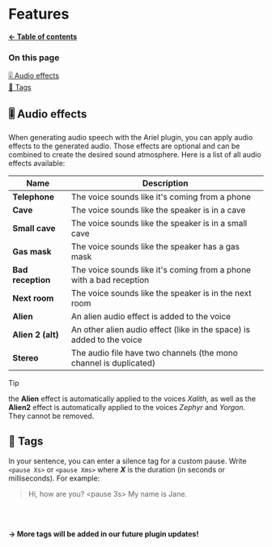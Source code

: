 # Features

**[← Table of contents](/README.md#table-of-contents)**

### On this page

[🎚️ Audio effects](#-audio-effects)<br/>
[📝 Tags](#-tags)<br/>

## 🎚️ Audio effects

When generating audio speech with the Ariel plugin, you can apply audio effects to the generated audio. Those effects are optional and can be combined to create the desired sound atmosphere. Here is a list of all audio effects available:

| Name              | Description |
| ----------------- | ----------- |
| **Telephone**     | The voice sounds like it's coming from a phone |
| **Cave**          | The voice sounds like the speaker is in a cave |
| **Small cave**    | The voice sounds like the speaker is in a small cave |
| **Gas mask**      | The voice sounds like the speaker has a gas mask |
| **Bad reception** | The voice sounds like it's coming from a phone with a bad reception |
| **Next room**     | The voice sounds like the speaker is in the next room |
| **Alien**         | An alien audio effect is added to the voice |
| **Alien 2 (alt)** | An other alien audio effect (like in the space) is added to the voice |
| **Stereo**        | The audio file have two channels (the mono channel is duplicated) |

> [!TIP]
> the **Alien** effect is automatically applied to the voices *Xalith*, as well as the **Alien2** effect is automatically applied to the voices *Zephyr* and *Yorgon*. They cannot be removed.

## 📝 Tags

In your sentence, you can enter a silence tag for a custom pause. Write `<pause Xs>` or `<pause Xms>` where ***X*** is the duration (in seconds or milliseconds). For example:
> Hi, how are you? <pause 3s> My name is Jane.

<br/>
<br/>

**→ More tags will be added in our future plugin updates!**